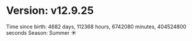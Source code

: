 # Version: v12.9.25
Time since birth: 4682 days, 112368 hours, 6742080 minutes, 404524800 seconds
Season: Summer ☀️
